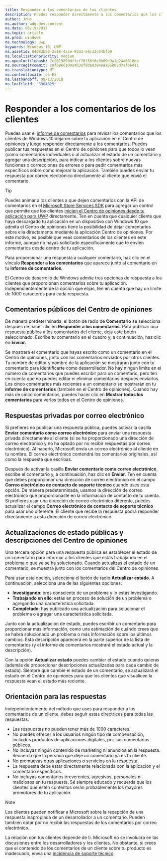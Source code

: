 ```yaml
---
title: Responder a los comentarios de los clientes
description: Puedes responder directamente a los comentarios que los clientes dejan en el Centro de opiniones.
author: JnHs
ms.author: wdg-dev-content
ms.date: 06/19/2017
ms.topic: article
ms.prod: windows
ms.technology: uwp
keywords: Windows 10, UWP
ms.assetid: 04983b80-2a18-4ace-93d3-e8c33c04bfb9
ms.localizationpriority: medium
ms.openlocfilehash: 7c9819890dffcf70f56f6c0b09d9a1a24a8818db
ms.sourcegitcommit: c8f6866100a4b38fdda8394ea185b02d7af66411
ms.translationtype: MT
ms.contentlocale: es-ES
ms.lasthandoff: 09/13/2018
ms.locfileid: "3964829"
---
```

# <a name="respond-to-customer-feedback"></a>Responder a los comentarios de los clientes

Puedes usar el [informe de comentarios](feedback-report.md) para revisar los comentarios que los clientes de Windows 10 dejaron sobre tu aplicación en el Centro de opiniones y luego responder directamente a los comentarios. Puedes publicar tus respuestas en el Centro de opiniones para que todos lo vean (como comentarios individuales o al actualizar el estado de un comentario y agregar una descripción), para indicar a los clientes sobre nuevas funciones o correcciones de errores o para pedir comentarios más específicos sobre cómo mejorar la aplicación. También puedes enviar tu respuesta por correo electrónico directamente al cliente que envió el comentario.

> [!TIP]
> Puedes animar a los clientes a que dejen comentarios con la API de comentarios en el [Microsoft Store Services SDK](http://aka.ms/store-em-sdk) para agregar un control que permite que los clientes [inicien el Centro de opiniones desde tu aplicación para UWP](../monetize/launch-feedback-hub-from-your-app.md) directamente. Ten en cuenta que cualquier cliente que haya descargado tu aplicación en un dispositivo con Windows 10 que admita el Centro de opiniones tiene la posibilidad de dejar comentarios sobre ella directamente mediante la aplicación Centro de opiniones. Por este motivo, es posible que veas comentarios de los clientes en este informe, aunque no hayas solicitado específicamente que te envíen comentarios desde dentro de tu aplicación.

Para proporcionar una respuesta a cualquier comentario, haz clic en el vínculo **Responder a los comentarios** que aparece junto al comentario en tu **informe de comentarios**.

El Centro de desarrollo de Windows admite tres opciones de respuesta a los clientes que proporcionan comentarios sobre tu aplicación. Independientemente de la opción que elijas, ten en cuenta que hay un límite de 1000 caracteres para cada respuesta.

## <a name="public-comments-in-feedback-hub"></a>Comentarios públicos del Centro de opiniones

De manera predeterminada, el botón de radio de **Comentario** se selecciona después de hacer clic en **Responder a los comentarios**. Para publicar una respuesta pública a los comentarios del cliente, deja este botón seleccionado. Escribe tu comentario en el cuadro y, a continuación, haz clic en **Enviar**.

Se mostrará el comentario que hayas escrito como un comentario en el Centro de opiniones, junto con los comentarios enviados por otros clientes. Tu nombre de editor y nombre de la aplicación se mostrarán junto con tu comentario para identificarte como desarrollador. No hay ningún límite en el número de comentarios que puedes escribir para un comentario, pero ten en cuenta que no puedes editar ni eliminar comentarios después enviarlos. Los cinco comentarios más recientes a un comentario se mostrarán en tu **informe de comentarios** (también en el Centro de opiniones). Cuando hay más de cinco comentarios, puedes hacer clic en **Mostrar todos los comentarios** para verlos todos en el Centro de opiniones.


## <a name="private-responses-via-email"></a>Respuestas privadas por correo electrónico

Si prefieres no publicar una respuesta pública, puedes activar la casilla **Enviar comentario como correo electrónico** para enviar una respuesta privada directamente al cliente (si se ha proporcionado una dirección de correo electrónico y no ha optado por no recibir respuestas por correo electrónico). Al hacerlo, Microsoft envía un correo electrónico al cliente en tu nombre. El correo electrónico contendrá los comentarios originales, así como la respuesta que escribas.

Después de activar la casilla **Enviar comentario como correo electrónico**, escribe el comentario y, a continuación, haz clic en **Enviar**. Ten en cuenta que debes proporcionar una dirección de correo electrónico en el campo **Correo electrónico de contacto de soporte técnico** cuando uses esta opción. De manera predeterminada, usamos la dirección de correo electrónico que proporcionaste en la información de contacto de tu cuenta. Si prefieres usar una dirección de correo electrónico diferente, puedes actualizar el campo **Correo electrónico de contacto de soporte técnico** para usar uno diferente. El cliente que recibe la respuesta podrá responder directamente a esta dirección de correo electrónico.


## <a name="public-status-updates-and-descriptions-in-feedback-hub"></a>Actualizaciones de estado públicas y descripciones del Centro de opiniones

Una tercera opción para una respuesta pública es establecer el estado de un comentario para informar a los clientes que estás trabajando en el problema o que ya se ha solucionado. Cuando actualizas el estado de un comentario, se muestra junto con los comentarios del Centro de opiniones.

Para usar esta opción, selecciona el botón de radio **Actualizar estado**. A continuación, selecciona una de las siguientes opciones:

- **Investigando**: eres consciente de un problema y lo estás investigando.
- **Trabajando en ello**: estás en proceso de solución de un problema o agregando una característica solicitada.
- **Completado**: has publicado una actualización para solucionar el problema o agregar una característica solicitada.

Junto con la actualización de estado, puedes escribir un comentario para proporcionar más información, como una estimación de cuándo crees que se habrá solucionado un problema o más información sobre los últimos cambios. Esta descripción aparecerá en la parte superior de la lista de comentarios (y el informe de comentarios mostrará el estado actual y la descripción).

Con la opción **Actualizar estado** puedes cambiar el estado cuando quieras (además de proporcionar descripciones actualizadas para cada cambio de estado). Siempre que cambie el estado de un comentario, se actualizará el estado en el Centro de opiniones para que los clientes que visualicen la respuesta vean el estado más reciente.


## <a name="guidelines-for-responses"></a>Orientación para las respuestas

Independientemente del método que uses para responder a los comentarios de un cliente, debes seguir estas directrices para todas las respuestas.
- Las respuestas no pueden tener más de 1000 caracteres.
- No puedes ofrecer a los usuarios ningún tipo de compensación, incluidos productos de aplicaciones digitales, por sus comentarios públicos.
- No incluyas ningún contenido de marketing ni anuncios en la respuesta. Recuerda que la persona que deje un comentario ya es tu cliente.
- No promuevas otras aplicaciones o servicios en la respuesta.
- La respuesta debe estar directamente relacionada con la aplicación y el comentario específicos.
- No incluyas comentarios irreverentes, agresivos, personales ni maliciosos en tu respuesta. Sé siempre educado y recuerda que los clientes que estén contentos serán probablemente los mayores promotores de tu aplicación.

> [!NOTE]
> Los clientes pueden notificar a Microsoft sobre la recepción de una respuesta inapropiada de un desarrollador a un comentario. Pueden también optar por no recibir las respuestas de los comentarios por correo electrónico.

La relación con tus clientes depende de ti. Microsoft no se involucra en las discusiones entre los desarrolladores y los clientes. No obstante, si crees que el contenido de los comentarios de un cliente sobre tu producto es inadecuado, envía una [incidencia de soporte técnico](http://go.microsoft.com/fwlink/p/?LinkID=401178).
